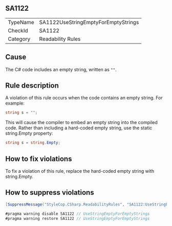 ﻿## SA1122

<table>
<tr>
  <td>TypeName</td>
  <td>SA1122UseStringEmptyForEmptyStrings</td>
</tr>
<tr>
  <td>CheckId</td>
  <td>SA1122</td>
</tr>
<tr>
  <td>Category</td>
  <td>Readability Rules</td>
</tr>
</table>

## Cause

The C# code includes an empty string, written as `""`.

## Rule description

A violation of this rule occurs when the code contains an empty string. For example:

```csharp
string s = "";
```

This will cause the compiler to embed an empty string into the compiled code. Rather than including a hard-coded empty string, use the static string.Empty property:

```csharp
string s = string.Empty;
```

## How to fix violations

To fix a violation of this rule, replace the hard-coded empty string with string.Empty.

## How to suppress violations

```csharp
[SuppressMessage("StyleCop.CSharp.ReadabilityRules", "SA1122:UseStringEmptyForEmptyStrings", Justification = "Reviewed.")]
```

```csharp
#pragma warning disable SA1122 // UseStringEmptyForEmptyStrings
#pragma warning restore SA1122 // UseStringEmptyForEmptyStrings
```
